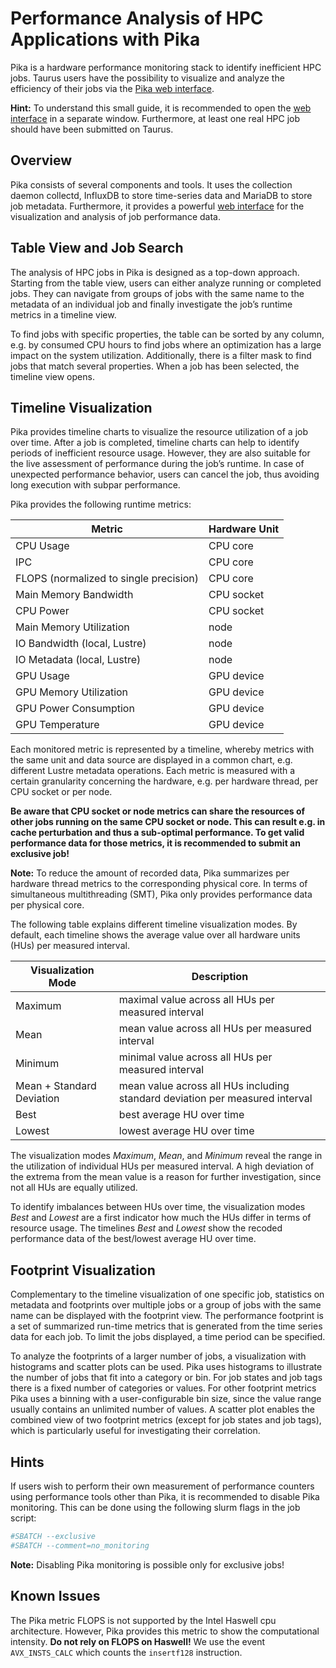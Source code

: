 # Performance Analysis of HPC Applications with Pika

Pika is a hardware performance monitoring stack to identify inefficient HPC jobs. Taurus users have
the possibility to visualize and analyze the efficiency of their jobs via the [Pika web
interface](https://selfservice.zih.tu-dresden.de/l/index.php/hpcportal/jobmonitoring/z../jobs_and_resources).

**Hint:** To understand this small guide, it is recommended to open the
[web
interface](https://selfservice.zih.tu-dresden.de/l/index.php/hpcportal/jobmonitoring/z../jobs_and_resources)
in a separate window. Furthermore, at least one real HPC job should have been submitted on Taurus.

## Overview

Pika consists of several components and tools.  It uses the collection daemon collectd, InfluxDB to
store time-series data and MariaDB to store job metadata.  Furthermore, it provides a powerful [web
interface](https://selfservice.zih.tu-dresden.de/l/index.php/hpcportal/jobmonitoring/z../jobs_and_resources)
for the visualization and analysis of job performance data.

## Table View and Job Search

The analysis of HPC jobs in Pika is designed as a top-down approach. Starting from the table view,
users can either analyze running or completed jobs. They can navigate from groups of jobs with the
same name to the metadata of an individual job and finally investigate the job’s runtime metrics in
a timeline view.

To find jobs with specific properties, the table can be sorted by any column, e.g. by consumed CPU
hours to find jobs where an optimization has a large impact on the system utilization. Additionally,
there is a filter mask to find jobs that match several properties. When a job has been selected, the
timeline view opens.

## Timeline Visualization

Pika provides timeline charts to visualize the resource utilization of a job over time.  After a job
is completed, timeline charts can help to identify periods of inefficient resource usage.  However,
they are also suitable for the live assessment of performance during the job’s runtime.  In case of
unexpected performance behavior, users can cancel the job, thus avoiding long execution with subpar
performance.

Pika provides the following runtime metrics:

|Metric| Hardware Unit|
|---|---|
|CPU Usage|CPU core|
|IPC|CPU core|
|FLOPS (normalized to single precision) |CPU core|
|Main Memory Bandwidth|CPU socket|
|CPU Power|CPU socket|
|Main Memory Utilization|node|
|IO Bandwidth (local, Lustre) |node|
|IO Metadata (local, Lustre) |node|
|GPU Usage|GPU device|
|GPU Memory Utilization|GPU device|
|GPU Power Consumption|GPU device|
|GPU Temperature|GPU device|

Each monitored metric is represented by a timeline, whereby metrics with the same unit and data
source are displayed in a common chart, e.g. different Lustre metadata operations.  Each metric is
measured with a certain granularity concerning the hardware, e.g. per hardware thread, per CPU
socket or per node.

**Be aware that CPU socket or node metrics can share the resources of other jobs running on the same
CPU socket or node. This can result e.g. in cache perturbation and thus a sub-optimal performance.
To get valid performance data for those metrics, it is recommended to submit an exclusive job!**

**Note:** To reduce the amount of recorded data, Pika summarizes per hardware thread metrics to the
corresponding physical core. In terms of simultaneous multithreading (SMT), Pika only provides
performance data per physical core.

The following table explains different timeline visualization modes.
By default, each timeline shows the average value over all hardware units (HUs) per measured interval.

|Visualization Mode| Description|
|---|---|
|Maximum |maximal value across all HUs per measured interval|
|Mean|mean value across all HUs per measured interval|
|Minimum |minimal value across all HUs per measured interval|
|Mean + Standard Deviation|mean value across all HUs including standard deviation per measured interval|
|Best|best average HU over time|
|Lowest|lowest average HU over time|

The visualization modes *Maximum*, *Mean*, and *Minimum* reveal the range in the utilization of
individual HUs per measured interval. A high deviation of the extrema from the mean value is a
reason for further investigation, since not all HUs are equally utilized.

To identify imbalances between HUs over time, the visualization modes *Best* and *Lowest* are a
first indicator how much the HUs differ in terms of resource usage. The timelines *Best* and
*Lowest* show the recoded performance data of the best/lowest average HU over time.

## Footprint Visualization

Complementary to the timeline visualization of one specific job, statistics on metadata and
footprints over multiple jobs or a group of jobs with the same name can be displayed with the
footprint view.  The performance footprint is a set of summarized run-time metrics that is generated
from the time series data for each job.  To limit the jobs displayed, a time period can be
specified.

To analyze the footprints of a larger number of jobs, a visualization with histograms and scatter
plots can be used. Pika uses histograms to illustrate the number of jobs that fit into a category or
bin. For job states and job tags there is a fixed number of categories or values. For other
footprint metrics Pika uses a binning with a user-configurable bin size, since the value range
usually contains an unlimited number of values.  A scatter plot enables the combined view of two
footprint metrics (except for job states and job tags), which is particularly useful for
investigating their correlation.

## Hints

If users wish to perform their own measurement of performance counters using performance tools other
than Pika, it is recommended to disable Pika monitoring. This can be done using the following slurm
flags in the job script:

```Bash
#SBATCH --exclusive
#SBATCH --comment=no_monitoring
```

**Note:** Disabling Pika monitoring is possible only for exclusive jobs!

## Known Issues

The Pika metric FLOPS is not supported by the Intel Haswell cpu architecture.
However, Pika provides this metric to show the computational intensity.
**Do not rely on FLOPS on Haswell!** We use the event `AVX_INSTS_CALC` which counts the `insertf128`
instruction.
